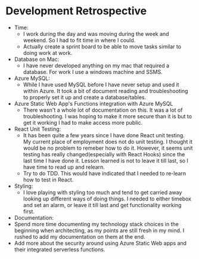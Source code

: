 # Development Retrospective
- Time: 
  - I work during the day and was moving during the week and weekend. So I had to fit time in where I could.
  - Actually create a sprint board to be able to move tasks similar to doing work at work.
- Database on Mac: 
  - I have never developed anything on my mac that required a database. For work I use a windows machine and SSMS. 
- Azure MySQL:
  - While I have used MySQL before I have never setup and used it within Azure. It took a bit of document reading and troubleshooting to properly set it up and create a database/tables.
- Azure Static Web App's Functions integration with Azure MySQL
  - There wasn't a whole lot of documentation on this. It was a lot of troubleshooting. I was hoping to make it more secure than it is but to get it working I had to make access more public.
- React Unit Testing:
  - It has been quite a few years since I have done React unit testing. My current place of employment does not do unit testing. I thought it would be no problem to remeber how to do it. However, it seems unit testing has really changed(especially with React Hooks) since the last time I have done it. Lesson learned is not to leave it till last, so I have time to read up and relearn.
  - Try to do TDD. This would have indicated that I needed to re-learn how to test in React. 
- Styling:
  - I love playing with styling too much and tend to get carried away looking up different ways of doing things. I needed to either timebox and set an alarm, or leave it till last and get functionality working first. 
-  Documentation:
  - Spend more time documenting my technology stack choices in the beginning when architecting, as my points are still fresh in my mind. I rushed to add my documentation on them at the end.  
  - Add more about the security around using Azure Static Web apps and their integrated serverless functions.
